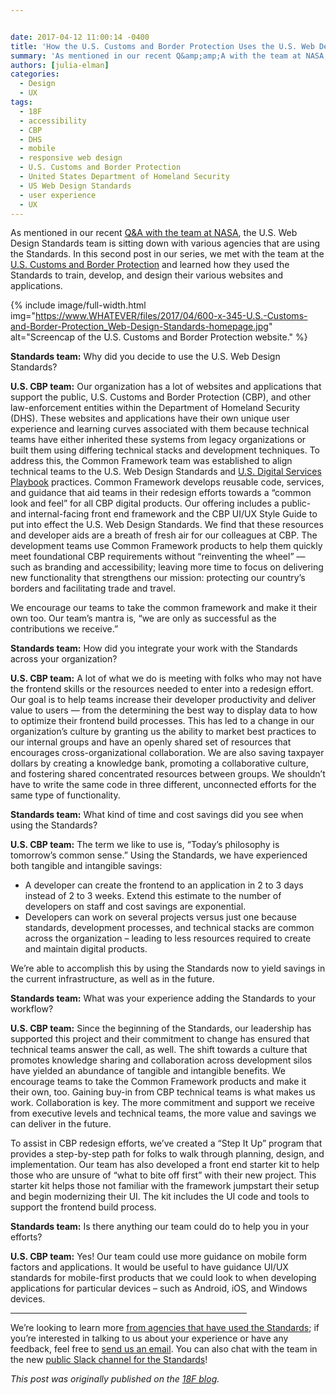 ```yaml
---


date: 2017-04-12 11:00:14 -0400
title: 'How the U.S. Customs and Border Protection Uses the U.S. Web Design Standards'
summary: 'As mentioned in our recent Q&amp;amp;A with the team at NASA, the U.S. Web Design Standards team is sitting down with various agencies that are using the Standards. In this second post in our series, we met with the team at the U.S. Customs and Border Protection and learned how they used the Standards to'
authors: [julia-elman]
categories:
  - Design
  - UX
tags:
  - 18F
  - accessibility
  - CBP
  - DHS
  - mobile
  - responsive web design
  - U.S. Customs and Border Protection
  - United States Department of Homeland Security
  - US Web Design Standards
  - user experience
  - UX
---
```


As mentioned in our recent [Q&A with the team at NASA](https://18f.gsa.gov/2017/03/21/nasa-journey-with-us-web-design-standards/), the U.S. Web Design Standards team is sitting down with various agencies that are using the Standards. In this second post in our series, we met with the team at the [U.S. Customs and Border Protection](https://www.cbp.gov/) and learned how they used the Standards to train, develop, and design their various websites and applications.


{% include image/full-width.html img="https://www.WHATEVER/files/2017/04/600-x-345-U.S.-Customs-and-Border-Protection_Web-Design-Standards-homepage.jpg" alt="Screencap of the U.S. Customs and Border Protection website." %}

**Standards team:** Why did you decide to use the U.S. Web Design Standards?

**U.S. CBP team:** Our organization has a lot of websites and applications that support the public, U.S. Customs and Border Protection (CBP), and other law-enforcement entities within the Department of Homeland Security (DHS). These websites and applications have their own unique user experience and learning curves associated with them because technical teams have either inherited these systems from legacy organizations or built them using differing technical stacks and development techniques. To address this, the Common Framework team was established to align technical teams to the U.S. Web Design Standards and [U.S. Digital Services Playbook](https://playbook.cio.gov/) practices. Common Framework develops reusable code, services, and guidance that aid teams in their redesign efforts towards a “common look and feel” for all CBP digital products. Our offering includes a public- and internal-facing front end framework and the CBP UI/UX Style Guide to put into effect the U.S. Web Design Standards. We find that these resources and developer aids are a breath of fresh air for our colleagues at CBP. The development teams use Common Framework products to help them quickly meet foundational CBP requirements without “reinventing the wheel” — such as branding and accessibility; leaving more time to focus on delivering new functionality that strengthens our mission: protecting our country’s borders and facilitating trade and travel.

We encourage our teams to take the common framework and make it their own too. Our team’s mantra is, “we are only as successful as the contributions we receive.”

**Standards team:** How did you integrate your work with the Standards across your organization?

**U.S. CBP team:** A lot of what we do is meeting with folks who may not have the frontend skills or the resources needed to enter into a redesign effort. Our goal is to help teams increase their developer productivity and deliver value to users — from the determining the best way to display data to how to optimize their frontend build processes. This has led to a change in our organization’s culture by granting us the ability to market best practices to our internal groups and have an openly shared set of resources that encourages cross-organizational collaboration. We are also saving taxpayer dollars by creating a knowledge bank, promoting a collaborative culture, and fostering shared concentrated resources between groups. We shouldn’t have to write the same code in three different, unconnected efforts for the same type of functionality.

**Standards team:** What kind of time and cost savings did you see when using the Standards?

**U.S. CBP team:** The term we like to use is, “Today’s philosophy is tomorrow’s common sense.” Using the Standards, we have experienced both tangible and intangible savings:

  * A developer can create the frontend to an application in 2 to 3 days instead of 2 to 3 weeks. Extend this estimate to the number of developers on staff and cost savings are exponential.
  * Developers can work on several projects versus just one because standards, development processes, and technical stacks are common across the organization – leading to less resources required to create and maintain digital products.

We’re able to accomplish this by using the Standards now to yield savings in the current infrastructure, as well as in the future.

**Standards team:** What was your experience adding the Standards to your workflow?

**U.S. CBP team:** Since the beginning of the Standards, our leadership has supported this project and their commitment to change has ensured that technical teams answer the call, as well. The shift towards a culture that promotes knowledge sharing and collaboration across development silos have yielded an abundance of tangible and intangible benefits. We encourage teams to take the Common Framework products and make it their own, too. Gaining buy-in from CBP technical teams is what makes us work. Collaboration is key. The more commitment and support we receive from executive levels and technical teams, the more value and savings we can deliver in the future.

To assist in CBP redesign efforts, we’ve created a “Step It Up” program that provides a step-by-step path for folks to walk through planning, design, and implementation. Our team has also developed a front end starter kit to help those who are unsure of “what to bite off first” with their new project. This starter kit helps those not familiar with the framework jumpstart their setup and begin modernizing their UI. The kit includes the UI code and tools to support the frontend build process.

**Standards team:** Is there anything our team could do to help you in your efforts?

**U.S. CBP team:** Yes! Our team could use more guidance on mobile form factors and applications. It would be useful to have guidance UI/UX standards for mobile-first products that we could look to when developing applications for particular devices – such as Android, iOS, and Windows devices.

<hr width="75%" />

We’re looking to learn more [from agencies that have used the Standards](https://github.com/18F/web-design-standards/blob/staging/WHO_IS_USING_USWDS.md); if you’re interested in talking to us about your experience or have any feedback, feel free to [send us an email](mailto:uswebdesignstandards@gsa.gov). You can also chat with the team in the new [public Slack channel for the Standards](https://chat.18f.gov./)!

_This post was originally published on the [18F blog](https://18f.gsa.gov/blog/)._